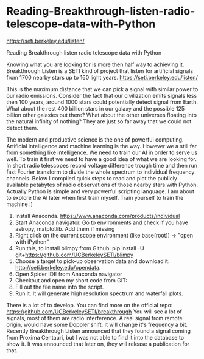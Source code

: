 # Reading-Breakthrough-listen-radio-telescope-data-with-Python
https://seti.berkeley.edu/listen/

Reading Breakthrough listen radio telescope data with Python

Knowing what you are looking for is more then half way to achieving it. Breakthrough Listen is a SETI kind of project that listen for artificial signals from 1700 nearby stars up to 160 light years.
https://seti.berkeley.edu/listen/

This is the maximum distance that we can pick a signal with similar power to our radio emissions. Consider the fact that our civilization emits signals less then 100 years, around 1000 stars
could potentially detect signal from Earth. What about the rest 400 billion stars in our galaxy and the possible 125 billion other galaxies out there? What about the other universes floating into
the natural infinity of nothing? They are just so far away that we could not detect them. 

The modern and productive science is the one of powerful computing. Artificial intelligence and machine learning is the way. However we a still far from something like intelligence.
We need to train our AI in order to serve us well. To train it first we need to have a good idea of what we are looking for. In short radio telescopes record voltage difference trough time and
then run fast Fourier transform to divide the whole spectrum to individual frequency channels. Below I compiled quick steps to read and plot the publicly available 
petabytes of radio observations of those nearby stars with Python. Actually Python is simple and very powerful scripting language. I am about to explore the AI later when first train myself. 
Train yourself to train the machine :) 

1. Install Anaconda. https://www.anaconda.com/products/individual
2. Start Anaconda navigator. Go to environments and check if you have astropy, matplotlib. Add them if missing
3. Right click on the current scope environment (like base(root)) -> "open with iPython"
4. Run this, to install blimpy from Github: pip install -U git+https://github.com/UCBerkeleySETI/blimpy
5. Choose a target to pick-up observation data and download it: http://seti.berkeley.edu/opendata.
6. Open Spider IDE from Anaconda navigator
7. Checkout and open my short code from GIT: 
8. Fill out the file name into the script.
9. Run it. It will generate high resolution spectrum and waterfall plots.

There is a lot of to develop. You can find more on the official repo: https://github.com/UCBerkeleySETI/breakthrough
You will see a lot of signals, most of them are radio interference. A real signal from remote origin, would have some Doppler shift. It will change it's frequency a bit. 
Recently Breakthrough Listen announced that they found a signal coming from Proxima Centauri, but I was not able to find it into the database to show it. It was announced that later on,
they will release a publication for that. 
